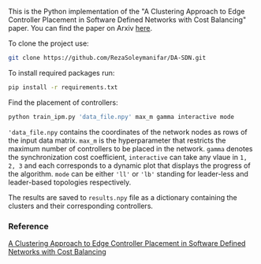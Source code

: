 This is the Python implementation of the 
"A Clustering Approach to Edge Controller Placement in Software Defined Networks with Cost Balancing" paper.
You can find the paper on Arxiv [here](https://arxiv.org/abs/1912.02915?context=cs).

To clone the project use:
```bash
git clone https://github.com/RezaSoleymanifar/DA-SDN.git
```

To install required packages run:

```bash
pip install -r requirements.txt
```

Find the placement of controllers:

```bash
python train_ipm.py 'data_file.npy' max_m gamma interactive mode
```

`'data_file.npy` contains the coordinates of the network nodes as rows of the input data matrix. `max_m` is the hyperparameter
that restricts the maximum number of controllers to be placed in the network.
`gamma` denotes the synchronization cost coefficient, `interactive` can take any
vlaue in `1, 2, 3` and each corresponds to a dynamic plot that displays the progress of the algorithm.
`mode` can be either `'ll'` or `'lb'` standing for leader-less and leader-based topologies respectively.

The results are saved to `results.npy` file as a dictionary containing the clusters and their corresponding controllers.

### Reference

[A Clustering Approach to Edge Controller Placement in Software Defined Networks with Cost Balancing](https://arxiv.org/abs/1912.02915?context=cs)
